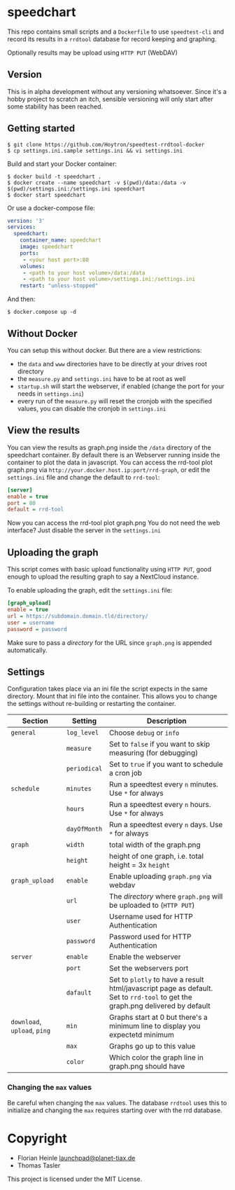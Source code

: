 # speedchart

This repo contains small scripts and a `Dockerfile` to use `speedtest-cli` and
record its results in a `rrdtool` database for record keeping and graphing.

Optionally results may be upload using `HTTP PUT` (WebDAV)

## Version

This is in alpha development without any versioning whatsoever. Since it's
a hobby project to scratch an itch, sensible versioning will only start after
some stability has been reached.

## Getting started

```shell
$ git clone https://github.com/Hoytron/speedtest-rrdtool-docker
$ cp settings.ini.sample settings.ini && vi settings.ini
```

Build and start your Docker container:

```shell
$ docker build -t speedchart .
$ docker create --name speedchart -v $(pwd)/data:/data -v $(pwd)/settings.ini:/settings.ini speedchart
$ docker start speedchart
```

Or use a docker-compose file:

```docker-compose.yml
version: '3'
services:
  speedchart:
    container_name: speedchart
    image: speedchart
    ports:
     - <your host port>:80
    volumes:
     - <path to your host volume>/data:/data
     - <path to your host volume>/settings.ini:/settings.ini
    restart: "unless-stopped"
```

And then:

```shell
$ docker.compose up -d
```

## Without Docker

You can setup this without docker. But there are a view restrictions:
- the `data` and `www` directories have to be directly at your drives root directory 
- the `measure.py` and `settings.ini` have to be at root as well
- `startup.sh` will start the webserver, if enabled (change the port for your needs in `settings.ini`)
- every run of the `measure.py` will reset the cronjob with the specified values, you can disable the cronjob in `settings.ini`

## View the results

You can view the results as graph.png inside the `/data` directory of the speedchart container.
By default there is an Webserver running inside the container to plot the data in javascript. 
You can access the rrd-tool plot graph.png via `http://your.docker.host.ip:port/rrd-graph`, or edit the `settings.ini` file and change the default to `rrd-tool`:

```ini
[server]
enable = true
port = 80
default = rrd-tool
```

Now you can access the rrd-tool plot graph.png
You do not need the web interface? Just disable the server in the `settings.ini`

## Uploading the graph

This script comes with basic upload functionality using `HTTP PUT`, good enough
to upload the resulting graph to say a NextCloud instance.

To enable uploading the graph, edit the `settings.ini` file:

```ini
[graph_upload]
enable = true
url = https://subdomain.domain.tld/directory/
user = username
password = password
```

Make sure to pass a *directory* for the URL since `graph.png` is appended
automatically.

## Settings

Configuration takes place via an ini file the script expects in the same
directory. Mount that ini file into the container. This
allows you to change the settings without re-building or restarting the container.

| Section                      | Setting     | Description                                                        			 |
|------------------------------|-------------|-------------------------------------------------------------------------------|
| `general`                    | `log_level` | Choose `debug` or `info`                                          			 |
|                              | `measure`   | Set to `false` if you want to skip measuring (for debugging)      			 |
| 			       			   | `periodical`| Set to `true` if you want to schedule a cron job                   			 |
| `schedule`		           | `minutes`   | Run a speedtest every `n` minutes. Use `*` for always              			 |
| 			       			   | `hours`     | Run a speedtest every `n` hours. Use `*` for always                			 |
|			       			   | `dayOfMonth`| Run a speedtest every `n` days. Use `*` for always                 			 |
| `graph`                      | `width`     | total width of the graph.png                                       			 |
|                              | `height`    | height of one graph, i.e. total height = 3x `height`               			 |
| `graph_upload`               | `enable`    | Enable uploading `graph.png` via webdav                            			 |
|                              | `url`       | The *directory* where `graph.png` will be uploaded to (`HTTP PUT`) 			 |
|                              | `user`      | Username used for HTTP Authentication                              			 |
|                              | `password`  | Password used for HTTP Authentication                              			 |
| `server`					   | `enable`    | Enable the webserver															 |
|							   | `port`      | Set the webservers port				                                         |
| 							   | `dafault`   | Set to `plotly` to have a result html/javascript page as default. Set to `rrd-tool` to get the graph.png delivered by default |
| `download`, `upload`, `ping` | `min`       | Graphs start at 0 but there's a minimum line to display you expectetd minimum |
|                              | `max`       | Graphs go up to this value                                         			 |
|                              | `color`     | Which color the graph line in graph.png should have                           |

### Changing the `max` values

Be careful when changing the `max` values. The database `rrdtool` uses this to
initialize and changing the `max` requires starting over with the rrd database. 

# Copyright

* Florian Heinle <launchpad@planet-tiax.de> 
* Thomas Tasler

This project is licensed under the MIT License.
